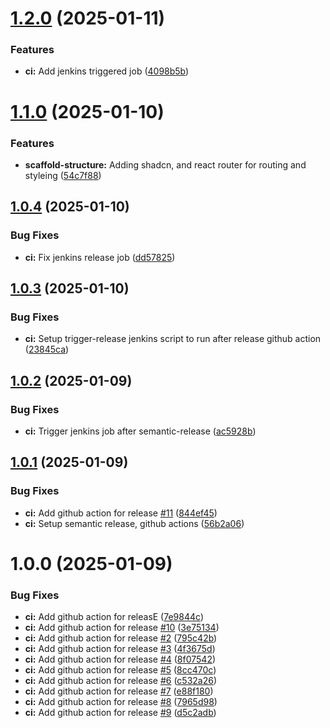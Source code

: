 # [1.2.0](https://github.com/DimRev/fc-react-client/compare/v1.1.0...v1.2.0) (2025-01-11)


### Features

* **ci:** Add jenkins triggered job ([4098b5b](https://github.com/DimRev/fc-react-client/commit/4098b5b1af470d51c6ec7ea6f81a1b786e8245d5))

# [1.1.0](https://github.com/DimRev/fc-react-client/compare/v1.0.4...v1.1.0) (2025-01-10)

### Features

- **scaffold-structure:** Adding shadcn, and react router for routing and styleing ([54c7f88](https://github.com/DimRev/fc-react-client/commit/54c7f8814016f48ad64b2f99273a4be944983ced))

## [1.0.4](https://github.com/DimRev/fc-react-client/compare/v1.0.3...v1.0.4) (2025-01-10)

### Bug Fixes

- **ci:** Fix jenkins release job ([dd57825](https://github.com/DimRev/fc-react-client/commit/dd57825d13f48f3c783144d2598c54145afb224e))

## [1.0.3](https://github.com/DimRev/fc-react-client/compare/v1.0.2...v1.0.3) (2025-01-10)

### Bug Fixes

- **ci:** Setup trigger-release jenkins script to run after release github action ([23845ca](https://github.com/DimRev/fc-react-client/commit/23845cace5c21eae07074c46791820e4ca512bbf))

## [1.0.2](https://github.com/DimRev/fc-react-client/compare/v1.0.1...v1.0.2) (2025-01-09)

### Bug Fixes

- **ci:** Trigger jenkins job after semantic-release ([ac5928b](https://github.com/DimRev/fc-react-client/commit/ac5928b519a69cc082ca3127db9339589caaf3ea))

## [1.0.1](https://github.com/DimRev/fc-react-client/compare/v1.0.0...v1.0.1) (2025-01-09)

### Bug Fixes

- **ci:** Add github action for release [#11](https://github.com/DimRev/fc-react-client/issues/11) ([844ef45](https://github.com/DimRev/fc-react-client/commit/844ef45b81b973e7136c969df5bfbd3d440ef1ab))
- **ci:** Setup semantic release, github actions ([56b2a06](https://github.com/DimRev/fc-react-client/commit/56b2a061cd77a10b93c391f320e91d7bb05a2d19))

# 1.0.0 (2025-01-09)

### Bug Fixes

- **ci:** Add github action for releasE ([7e9844c](https://github.com/DimRev/fc-react-client/commit/7e9844c721dba2faf4c191970a26c50468d0d33a))
- **ci:** Add github action for release [#10](https://github.com/DimRev/fc-react-client/issues/10) ([3e75134](https://github.com/DimRev/fc-react-client/commit/3e75134460c20d2b1c7e6992217c7b05b07557b0))
- **ci:** Add github action for release [#2](https://github.com/DimRev/fc-react-client/issues/2) ([795c42b](https://github.com/DimRev/fc-react-client/commit/795c42bc7bb9d974bcb8c5904d475749313f5909))
- **ci:** Add github action for release [#3](https://github.com/DimRev/fc-react-client/issues/3) ([4f3675d](https://github.com/DimRev/fc-react-client/commit/4f3675d7b6e770c601b0c22ad5e362df925036f7))
- **ci:** Add github action for release [#4](https://github.com/DimRev/fc-react-client/issues/4) ([8f07542](https://github.com/DimRev/fc-react-client/commit/8f075421ff85e8cd2e0bd9d6349cf9d6ab7aef32))
- **ci:** Add github action for release [#5](https://github.com/DimRev/fc-react-client/issues/5) ([8cc470c](https://github.com/DimRev/fc-react-client/commit/8cc470c949fe980cc32d1fb58a8974ce4ff797b7))
- **ci:** Add github action for release [#6](https://github.com/DimRev/fc-react-client/issues/6) ([c532a26](https://github.com/DimRev/fc-react-client/commit/c532a2685748c1575df297902b9482ef4cac8210))
- **ci:** Add github action for release [#7](https://github.com/DimRev/fc-react-client/issues/7) ([e88f180](https://github.com/DimRev/fc-react-client/commit/e88f180c2e66b8e4a53eef7991a6f75e74b4025b))
- **ci:** Add github action for release [#8](https://github.com/DimRev/fc-react-client/issues/8) ([7965d98](https://github.com/DimRev/fc-react-client/commit/7965d980d91a73de907b38f395cbacd4d94aa2b3))
- **ci:** Add github action for release [#9](https://github.com/DimRev/fc-react-client/issues/9) ([d5c2adb](https://github.com/DimRev/fc-react-client/commit/d5c2adb868d517cb5894bad2d533f59552fa91ac))
